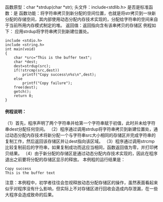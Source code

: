 函数原型：char *strdup(char *str); 
头文件：include<stdlib.h>
是否是标准函数：是
函数功能：将字符串拷贝到新分配的空间位置，也就是将str拷贝到一块新分配的存储空间，其内部使用动态分配内存技术实现的，分配给字符串的空间来自于当前所用内存模式制定的堆。
返回值：返回指向含有该串拷贝的存储区
例程如下： 应用strdup将字符串拷贝到新建位置处。
```  
include <stdio.h> 
include <string.h>
int main(void) 
{ 
    char *src="This is the buffer text";
    char *dest;
    dest=strdup(src);
    if(!strcmp(src,dest))
        printf("Copy success\n%s\n",dest);
    else
        printf("Copy failure");
    free(dest);
    getch();
    return 0;
} 
```
#### 例程说明：
（1）首先，程序声明了两个字符串并给第一个字符串赋于初值，此时并未给字符串dest分配任何空间。
（2）程序通过调用strdup将字符串拷贝到新建位置处，通过动态分配内存技术将新分配一个与字符串src大小相同的存储区并完成字符串的复制工作，然后返回该存储区并让dest指向该区域。
（3）程序通过调用strcmp比较复制前后的字符串，如果复制成功而这应当相同，函数返回值为零，并打印拷贝结果。
（4）由于新分配的存储区是通过动态分配内存技术实现的，因此在程序退出之前要将分配的存储区显示的释放。
本例程的运行结果是：
```  
Copy success
This is the buffer text
```
注意：本例程中，初学者往往会忽视释放动态分配存储区的操作，虽然表面看起来似乎对程序没有什么影响，但实际上不对存储区进行回收会造成内存泄漏，在一些大程序会造成致命的后果。